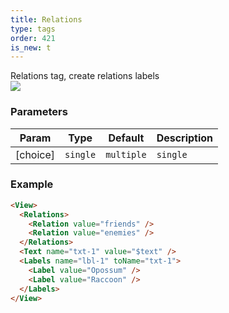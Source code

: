 ```yaml
---
title: Relations
type: tags
order: 421
is_new: t
---
```


Relations tag, create relations labels<br>
<img src="/images/screens/relations.png">

### Parameters

| Param | Type | Default | Description |
| --- | --- | --- | --- |
| [choice] | <code>single</code> | <code>multiple</code> | <code>single</code> | configure if you can select just one or multiple labels |

### Example  
```html
<View>
  <Relations>
    <Relation value="friends" />
    <Relation value="enemies" />
  </Relations>
  <Text name="txt-1" value="$text" />
  <Labels name="lbl-1" toName="txt-1">
    <Label value="Opossum" />
    <Label value="Raccoon" />
  </Labels>
</View>
```
